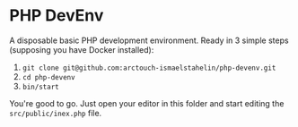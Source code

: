 # PHP DevEnv

A disposable basic PHP development environment. Ready in 3 simple steps (supposing you have Docker installed):

1. `git clone git@github.com:arctouch-ismaelstahelin/php-devenv.git`
2. `cd php-devenv`
3. `bin/start`

You're good to go. Just open your editor in this folder and start editing the `src/public/inex.php` file.
